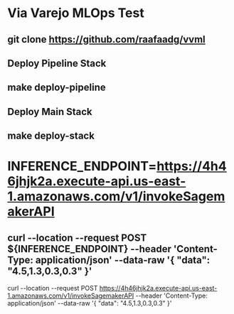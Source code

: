 # Via Varejo MLOps Test

## git clone https://github.com/raafaadg/vvml

## Deploy Pipeline Stack

## make deploy-pipeline

## Deploy Main Stack

## make deploy-stack

# INFERENCE_ENDPOINT=https://4h46jhjk2a.execute-api.us-east-1.amazonaws.com/v1/invokeSagemakerAPI

## curl --location --request POST ${INFERENCE_ENDPOINT}  --header 'Content-Type: application/json' --data-raw '{  "data": "4.5,1.3,0.3,0.3" }'

curl --location --request POST https://4h46jhjk2a.execute-api.us-east-1.amazonaws.com/v1/invokeSagemakerAPI --header 'Content-Type: application/json' --data-raw '{  "data": "4.5,1.3,0.3,0.3" }'
